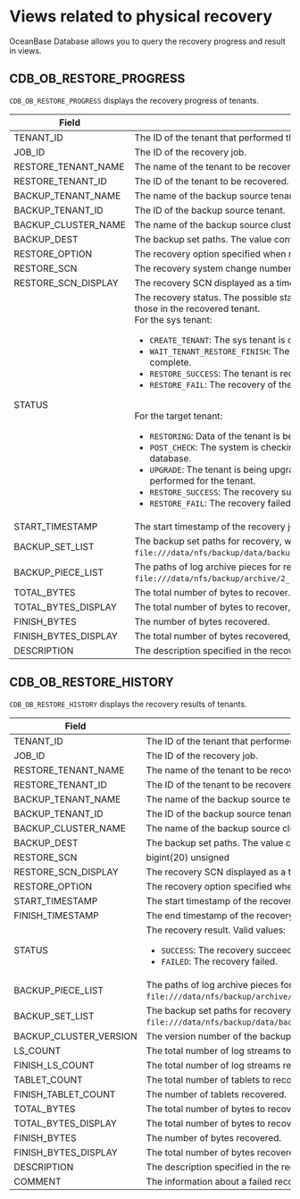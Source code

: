 # Views related to physical recovery

OceanBase Database allows you to query the recovery progress and result in views.

## CDB_OB_RESTORE_PROGRESS

`CDB_OB_RESTORE_PROGRESS` displays the recovery progress of tenants.

| Field | Description |
|----------------------------------|------------------------|
| TENANT_ID | The ID of the tenant that performed the recovery job. |
| JOB_ID | The ID of the recovery job. |
| RESTORE_TENANT_NAME | The name of the tenant to be recovered. |
| RESTORE_TENANT_ID | The ID of the tenant to be recovered. |
| BACKUP_TENANT_NAME | The name of the backup source tenant. |
| BACKUP_TENANT_ID | The ID of the backup source tenant. |
| BACKUP_CLUSTER_NAME | The name of the backup source cluster. |
| BACKUP_DEST | The backup set paths. The value contains the data backup path and log archive path. |
| RESTORE_OPTION | The recovery option specified when recovery is initiated. |
| RESTORE_SCN | The recovery system change number (SCN). |
| RESTORE_SCN_DISPLAY | The recovery SCN displayed as a timestamp. |
| STATUS | The recovery status. The possible states of a recovery job in the sys tenant are inconsistent with those in the recovered tenant. <br>For the sys tenant: <ul><li> `CREATE_TENANT`: The sys tenant is creating the target tenant to be recovered. </li> <li> `WAIT_TENANT_RESTORE_FINISH`: The system is waiting for the recovery of the target tenant to complete. </li> <li> `RESTORE_SUCCESS`: The tenant is recovered. </li> <li> `RESTORE_FAIL`: The recovery of the tenant failed. </li></ul> <br>For the target tenant: <ul><li>`RESTORING`: Data of the tenant is being recovered. </li> <li> `POST_CHECK`: The system is checking the role of the tenant and recovering the tenant as a standby database. </li> <li> `UPGRADE`: The tenant is being upgraded. For recovery across versions, an upgrade will be performed for the tenant. </li> <li> `RESTORE_SUCCESS`: The recovery succeeded. </li> <li> `RESTORE_FAIL`: The recovery failed. </li></ul> |
| START_TIMESTAMP | The start timestamp of the recovery job. |
| BACKUP_SET_LIST | The backup set paths for recovery, which are separated with commas (`,`). Example: `file:///data/nfs/backup/data/backup_set_1_full,file:///data/nfs/backup/data/backup_set_2_inc`. |
| BACKUP_PIECE_LIST | The paths of log archive pieces for recovery, which are separated with commas (`,`). Example: `file:///data/nfs/backup/archive/2_1_2,file:///data/nfs/backup/archive/2_1_3`. |
| TOTAL_BYTES | The total number of bytes to recover. |
| TOTAL_BYTES_DISPLAY | The total number of bytes to recover, in a storage capacity unit. |
| FINISH_BYTES | The number of bytes recovered. |
| FINISH_BYTES_DISPLAY | The total number of bytes recovered, in a storage capacity unit. |
| DESCRIPTION | The description specified in the recovery statement. |

## CDB_OB_RESTORE_HISTORY

`CDB_OB_RESTORE_HISTORY` displays the recovery results of tenants.

| Field | Description |
|----------------------------------|--------------|
| TENANT_ID | The ID of the tenant that performed the recovery job. |
| JOB_ID | The ID of the recovery job. |
| RESTORE_TENANT_NAME | The name of the tenant to be recovered. |
| RESTORE_TENANT_ID | The ID of the tenant to be recovered. |
| BACKUP_TENANT_NAME | The name of the backup source tenant. |
| BACKUP_TENANT_ID | The ID of the backup source tenant. |
| BACKUP_CLUSTER_NAME | The name of the backup source cluster. |
| BACKUP_DEST | The backup set paths. The value contains the data backup path and log archive path. |
| RESTORE_SCN | bigint(20) unsigned | The recovery system change number (SCN). |
| RESTORE_SCN_DISPLAY | The recovery SCN displayed as a timestamp. |
| RESTORE_OPTION | The recovery option specified when recovery is initiated. |
| START_TIMESTAMP | The start timestamp of the recovery job. |
| FINISH_TIMESTAMP | The end timestamp of the recovery job. |
| STATUS | The recovery result. Valid values: <ul> <li> `SUCCESS`: The recovery succeeded. </li> <li> `FAILED`: The recovery failed. </li></ul> |
| BACKUP_PIECE_LIST | The paths of log archive pieces for recovery, which are separated with commas (`,`). Example: `file:///data/nfs/backup/archive/2_1_2,file:///data/nfs/backup/archive/2_1_3`. |
| BACKUP_SET_LIST | The backup set paths for recovery, which are separated with commas (`,`). Example: `file:///data/nfs/backup/data/backup_set_1_full,file:///data/nfs/backup/data/backup_set_2_inc`. |
| BACKUP_CLUSTER_VERSION | The version number of the backup source cluster. |
| LS_COUNT | The total number of log streams to recover. |
| FINISH_LS_COUNT | The total number of log streams recovered. |
| TABLET_COUNT | The total number of tablets to recover. |
| FINISH_TABLET_COUNT | The number of tablets recovered. |
| TOTAL_BYTES | The total number of bytes to recover. |
| TOTAL_BYTES_DISPLAY | The total number of bytes to recover, in a storage capacity unit. |
| FINISH_BYTES | The number of bytes recovered. |
| FINISH_BYTES_DISPLAY | The total number of bytes recovered, in a storage capacity unit. |
| DESCRIPTION | The description specified in the recovery statement. |
| COMMENT | The information about a failed recovery job. |
